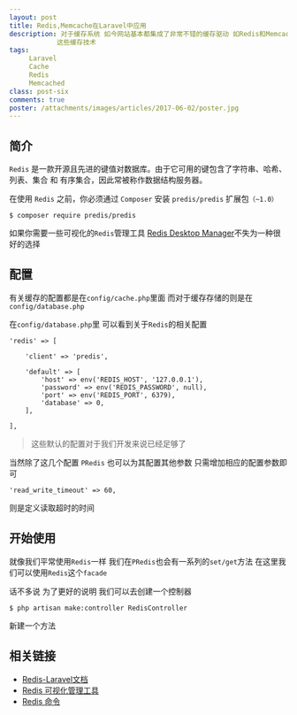 ```yaml
---
layout: post
title: Redis,Memcache在Laravel中应用
description: 对于缓存系统 如今网站基本都集成了非常不错的缓存驱动 如Redis和Memcached 今天来简单谈谈在Laravel中是
            这些缓存技术
tags:
     Laravel 
     Cache
     Redis
     Memcached
class: post-six
comments: true
poster: /attachments/images/articles/2017-06-02/poster.jpg
---
```


## 简介
`Redis` 是一款开源且先进的键值对数据库。由于它可用的键包含了字符串、哈希、列表、集合 和 有序集合，因此常被称作数据结构服务器。

在使用 `Redis` 之前，你必须通过 `Composer` 安装 `predis/predis` 扩展包`（~1.0）`
```shell
$ composer require predis/predis
```

如果你需要一些可视化的`Redis`管理工具 [Redis Desktop Manager](https://redisdesktop.com/download)不失为一种很好的选择
## 配置
有关缓存的配置都是在`config/cache.php`里面  而对于缓存存储的则是在`config/database.php`

在`config/database.php`里 可以看到关于`Redis`的相关配置

```php?start_inline=1
'redis' => [

    'client' => 'predis',

    'default' => [
        'host' => env('REDIS_HOST', '127.0.0.1'),
        'password' => env('REDIS_PASSWORD', null),
        'port' => env('REDIS_PORT', 6379),
        'database' => 0,
    ],

],
```

> 这些默认的配置对于我们开发来说已经足够了

当然除了这几个配置 `PRedis` 也可以为其配置其他参数 只需增加相应的配置参数即可
```php?start_inline=1
'read_write_timeout' => 60,
```
则是定义读取超时的时间

## 开始使用
就像我们平常使用`Redis`一样 我们在`PRedis`也会有一系列的`set/get`方法  在这里我们可以使用`Redis`这个`facade`

话不多说  为了更好的说明  我们可以去创建一个控制器
```php?start_inline=1
$ php artisan make:controller RedisController
```

新建一个方法 




## 相关链接
- [Redis-Laravel文档](http://d.laravel-china.org/docs/5.3/redis#configuration)
- [Redis 可视化管理工具](https://redisdesktop.com/download)
- [Redis 命令](https://redis.io/commands)